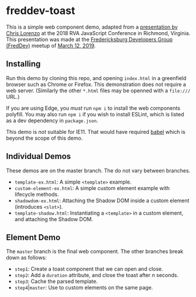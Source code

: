 # freddev-toast

This is a simple web component demo, adapted from a [presentation by Chris Lorenzo](https://github.com/ComcastSamples/wc-toast) at the 2018 RVA JavaScript Conference in Richmond, Virginia. This presentation was made at the [Fredericksburg Developers Group (FredDev)](https://www.meetup.com/FredDev/) meetup of [March 12, 2019](https://www.meetup.com/FredDev/events/256946280/).

## Installing

Run this demo by cloning this repo, and opening `index.html` in a greenfield browser such as Chrome or Firefox. This demonstration does not require a web server. (Similarly the other `*.html` files may be openned with a `file:///` URL.)

If you are using Edge, you _must_ run `npm i` to install the web components polyfill. You may also run `npm i` if you wish to install ESLint, which is listed as a dev dependency in `package.json`.

This demo is _not_ suitable for IE11. That would have required [babel](https://babeljs.io/) which is beyond the scope of this demo.

## Individual Demos

These demos are on the master branch. The do not vary between branches.

- `template-ex.html`: A simple `<template>` example.
- `custom-element-ex.html`: A simple custom element example with lifecycle methods.
- `shadowdom-ex.html`: Attaching the Shadow DOM inside a custom element (introduces `<slot>`).
- `template-shadow.html`: Instantiating a `<template>` in a custom element, and attaching the Shadow DOM.

## Element Demo

The `master` branch is the final web component. The other branches break down as follows:

- `step1`: Create a toast component that we can open and close.
- `step2`: Add a `duration` attribute, and close the toast after _n_ seconds.
- `step3`: Cache the parsed template.
- `step4`|`master`: Use to custom elements on the same page.
